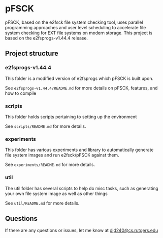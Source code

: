 # pFSCK 

pFSCK, based on the e2fsck file system checking tool, uses parallel programming approaches and 
user level scheduling to accelerate file system checking for EXT file systems
on modern storage. This project is based on the e2fsprogs-v1.44.4 release.


## Project structure

### e2fsprogs-v1.44.4
This folder is a modified version of e2fsprogs which pFSCK is built upon.

See `e2fsprogs-v1.44.4/README.md` for more details on pFSCK, features, and how to 
compile

### scripts
This folder holds scripts pertaining to setting up the environment 

See `scripts/README.md` for more details.

### experiments 
This folder has various experiments and library to automatically generate 
file system images and run e2fsck/pFSCK against them. 

See `experiments/README.md` for more details.

### util 
The util folder has several scripts to help do misc tasks, such as generating your own file system image as well as other things

See `util/README.md` for more details. 

## Questions

If there are any questions or issues, let me know at djd240@cs.rutgers.edu
